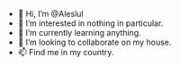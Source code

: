 - 👋 Hi, I’m @Aleslul
- 👀 I’m interested in nothing in particular.
- 🌱 I’m currently learning anything.
- 💞️ I’m looking to collaborate on my house.
- 📫 Find me in my country.

<!---
Aleslul/Aleslul is a ✨ special ✨ repository because its `README.md` (this file) appears on your GitHub profile.
You can click the Preview link to take a look at your changes.
--->
